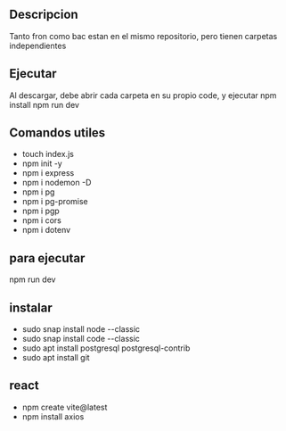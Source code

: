 ## Descripcion
Tanto fron como bac estan en el mismo repositorio, pero tienen carpetas independientes

## Ejecutar
Al descargar, debe abrir cada carpeta en su propio code, y ejecutar npm install npm run dev




## Comandos utiles
* touch index.js
* npm init -y
* npm i express
* npm i nodemon -D
* npm i pg
* npm i pg-promise
* npm i pgp
* npm i cors
* npm i dotenv


## para ejecutar
npm run dev


## instalar 
* sudo snap install node --classic
* sudo snap install code --classic
* sudo apt install postgresql postgresql-contrib
* sudo apt install git


## react
* npm create vite@latest
* npm install axios
